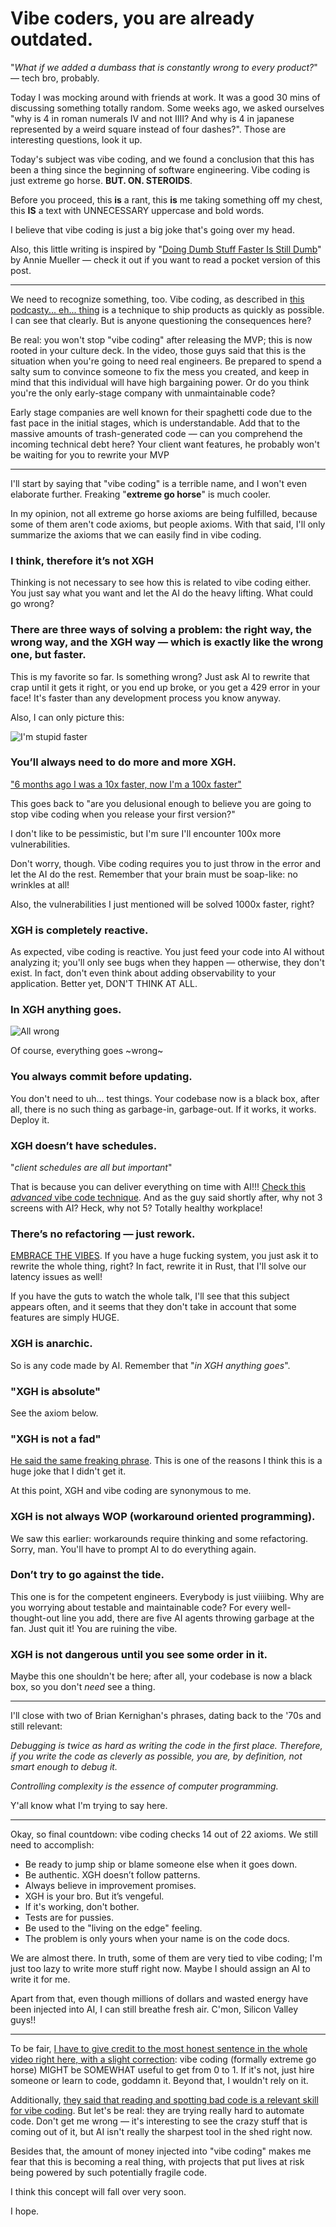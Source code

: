 # Vibe coders, you are already outdated.

"_What if we added a dumbass that is constantly wrong to every product?_" — tech bro, probably.

Today I was mocking around with friends at work. It was a good 30 mins of discussing something totally random. Some weeks ago, we asked ourselves "why is 4 in roman numerals IV and not IIII? And why is 4 in japanese represented by a weird square instead of four dashes?". Those are interesting questions, look it up.

Today's subject was vibe coding, and we found a conclusion that this has been a thing since the beginning of software engineering. Vibe coding is just extreme go horse. **BUT. ON. STEROIDS**.

Before you proceed, this **is** a rant, this **is** me taking something off my chest, this **IS** a text with UNNECESSARY uppercase and bold words.

I believe that vibe coding is just a big joke that's going over my head.

Also, this little writing is inspired by "[Doing Dumb Stuff Faster Is Still Dumb](https://anniemueller.com/posts/doing-dumb-stuff-faster-is-still-dumb)" by Annie Mueller — check it out if you want to read a pocket version of this post.

---

We need to recognize something, too. Vibe coding, as described in [this podcasty... eh... thing](https://www.youtube.com/watch?v=IACHfKmZMr8) is a technique to ship products as quickly as possible. I can see that clearly. But is anyone questioning the consequences here?

Be real: you won't stop "vibe coding" after releasing the MVP; this is now rooted in your culture deck. In the video, those guys said that this is the situation when you're going to need real engineers. Be prepared to spend a salty sum to convince someone to fix the mess you created, and keep in mind that this individual will have high bargaining power. Or do you think you're the only early-stage company with unmaintainable code?

Early stage companies are well known for their spaghetti code due to the fast pace in the initial stages, which is understandable. Add that to the massive amounts of trash-generated code — can you comprehend the incoming technical debt here? Your client want features, he probably won't be waiting for you to rewrite your MVP

---

I'll start by saying that "vibe coding" is a terrible name, and I won't even elaborate further. Freaking "**extreme go horse**" is much cooler.

In my opinion, not all extreme go horse axioms are being fulfilled, because some of them aren't code axioms, but people axioms. With that said, I'll only summarize the axioms that we can easily find in vibe coding.

### I think, therefore it’s not XGH

Thinking is not necessary to see how this is related to vibe coding either. You just say what you want and let the AI do the heavy lifting. What could go wrong?

### There are three ways of solving a problem: the right way, the wrong way, and the XGH way — which is exactly like the wrong one, but faster.

This is my favorite so far. Is something wrong? Just ask AI to rewrite that crap until it gets it right, or you end up broke, or you get a 429 error in your face! It's faster than any development process you know anyway.

Also, I can only picture this:

![I'm stupid faster](https://cdn.denis.my/assets/stupid-faster.png)

### You’ll always need to do more and more XGH.

["6 months ago I was a 10x faster, now I'm a 100x faster"](https://youtu.be/IACHfKmZMr8?t=156)

This goes back to "are you delusional enough to believe you are going to stop vibe coding when you release your first version?"

I don't like to be pessimistic, but I'm sure I'll encounter 100x more vulnerabilities.

Don't worry, though. Vibe coding requires you to just throw in the error and let the AI do the rest. Remember that your brain must be soap-like: no wrinkles at all!

Also, the vulnerabilities I just mentioned will be solved 1000x faster, right?

### XGH is completely reactive.

As expected, vibe coding is reactive. You just feed your code into AI without analyzing it; you'll only see bugs when they happen — otherwise, they don't exist. In fact, don't even think about adding observability to your application. Better yet, DON'T THINK AT ALL.

### In XGH anything goes.

![All wrong](https://cdn.denis.my/assets/all-wrong.jpg)

Of course, everything goes ~wrong~

### You always commit before updating.

You don't need to uh... test things. Your codebase now is a black box, after all, there is no such thing as garbage-in, garbage-out. If it works, it works. Deploy it.

### XGH doesn’t have schedules.

"_client schedules are all but important_"

That is because you can deliver everything on time with AI!!! [Check this _advanced_ vibe code technique](https://youtu.be/IACHfKmZMr8?t=140). And as the guy said shortly after, why not 3 screens with AI? Heck, why not 5? Totally healthy workplace!

### There’s no refactoring — just rework.

[EMBRACE THE VIBES](https://youtu.be/IACHfKmZMr8?t=308). If you have a huge fucking system, you just ask it to rewrite the whole thing, right? In fact, rewrite it in Rust, that I'll solve our latency issues as well!

If you have the guts to watch the whole talk, I'll see that this subject appears often, and it seems that they don't take in account that some features are simply HUGE.

### XGH is anarchic.

So is any code made by AI. Remember that "_in XGH anything goes_".

### "XGH is absolute"

See the axiom below.

### "XGH is not a fad"

[He said the same freaking phrase](https://youtu.be/IACHfKmZMr8?t=8). This is one of the reasons I think this is a huge joke that I didn't get it.

At this point, XGH and vibe coding are synonymous to me.

### XGH is not always WOP (workaround oriented programming).

We saw this earlier: workarounds require thinking and some refactoring. Sorry, man. You'll have to prompt AI to do everything again.

### Don’t try to go against the tide.

This one is for the competent engineers. Everybody is just viiiibing. Why are you worrying about testable and maintainable code? For every well-thought-out line you add, there are five AI agents throwing garbage at the fan. Just quit it! You are ruining the vibe.

### XGH is not dangerous until you see some order in it.

Maybe this one shouldn't be here; after all, your codebase is now a black box, so you don't _need_ see a thing.

---

I'll close with two of Brian Kernighan's phrases, dating back to the '70s and still relevant:

_Debugging is twice as hard as writing the code in the first place. Therefore, if you write the code as cleverly as possible, you are, by definition, not smart enough to debug it._

_Controlling complexity is the essence of computer programming._

Y'all know what I'm trying to say here.

---

Okay, so final countdown: vibe coding checks 14 out of 22 axioms. We still need to accomplish:

- Be ready to jump ship or blame someone else when it goes down.
- Be authentic. XGH doesn’t follow patterns.
- Always believe in improvement promises.
- XGH is your bro. But it’s vengeful.
- If it's working, don't bother.
- Tests are for pussies.
- Be used to the "living on the edge" feeling.
- The problem is only yours when your name is on the code docs.

We are almost there. In truth, some of them are very tied to vibe coding; I'm just too lazy to write more stuff right now. Maybe I should assign an AI to write it for me.

Apart from that, even though millions of dollars and wasted energy have been injected into AI, I can still breathe fresh air. C'mon, Silicon Valley guys!!

---

To be fair, [I have to give credit to the most honest sentence in the whole video right here, with a slight correction](https://youtu.be/IACHfKmZMr8?t=1025): vibe coding (formally extreme go horse) MIGHT be SOMEWHAT useful to get from 0 to 1. If it's not, just hire someone or learn to code, goddamn it. Beyond that, I wouldn't rely on it.

Additionally, [they said that reading and spotting bad code is a relevant skill for vibe coding](https://youtu.be/IACHfKmZMr8?t=1303). But let's be real: they are trying really hard to automate code. Don't get me wrong — it's interesting to see the crazy stuff that is coming out of it, but AI isn't really the sharpest tool in the shed right now.

Besides that, the amount of money injected into "vibe coding" makes me fear that this is becoming a real thing, with projects that put lives at risk being powered by such potentially fragile code.

I think this concept will fall over very soon.

I hope.
